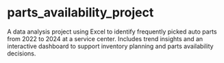 # parts_availability_project
A data analysis project using Excel to identify frequently picked auto parts from 2022 to 2024 at a service center. Includes trend insights and an interactive dashboard to support inventory planning and parts availability decisions.
